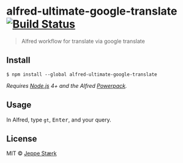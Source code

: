 # alfred-ultimate-google-translate [![Build Status](https://travis-ci.org/jeppestaerk/alfred-ultimate-google-translate.svg?branch=master)](https://travis-ci.org/jeppestaerk/alfred-ultimate-google-translate)

> Alfred workflow for translate via google translate


## Install

```
$ npm install --global alfred-ultimate-google-translate
```

*Requires [Node.js](https://nodejs.org) 4+ and the Alfred [Powerpack](https://www.alfredapp.com/powerpack/).*


## Usage

In Alfred, type `gt`, <kbd>Enter</kbd>, and your query.


## License

MIT © [Jeppe Stærk](https://staerk.io)
